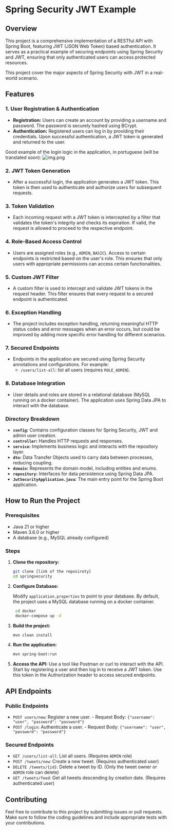 # Spring Security JWT Example

## Overview

This project is a comprehensive implementation of a RESTful API with Spring Boot, featuring JWT (JSON Web Token) based
authentication. It serves as a practical example of securing endpoints using Spring Security and JWT, ensuring that only
authenticated users can access protected resources.

This project cover the major aspects of Spring Security with JWT in a real-world scenario.

## Features

### 1. **User Registration & Authentication**

- **Registration:** Users can create an account by providing a username and password. The password is securely hashed
  using BCrypt.
- **Authentication:** Registered users can log in by providing their credentials. Upon successful authentication, a JWT
  token is generated and returned to the user.

Good example of the login logic in the application, in portuguese (will be translated soon):
![img.png](images/img.png)

### 2. **JWT Token Generation**

- After a successful login, the application generates a JWT token. This token is then used to authenticate and authorize
  users for subsequent requests.

### 3. **Token Validation**

- Each incoming request with a JWT token is intercepted by a filter that validates the token's integrity and checks its
  expiration. If valid, the request is allowed to proceed to the respective endpoint.

### 4. **Role-Based Access Control**

- Users are assigned roles (e.g., `ADMIN`, `BASIC`). Access to certain endpoints is restricted based on the
  user's role. This ensures that only users with appropriate permissions can access certain functionalities.

### 5. **Custom JWT Filter**

- A custom filter is used to intercept and validate JWT tokens in the request header. This filter ensures that every
  request to a secured endpoint is authenticated.

### 6. **Exception Handling**

- The project includes exception handling, returning meaningful HTTP status codes and error messages when an
  error occurs, but could be improved by adding more specific error handling for different scenarios.

### 7. **Secured Endpoints**

- Endpoints in the application are secured using Spring Security annotations and configurations. For example:
    - `/users/list-all`: list all users (requires `ROLE_ADMIN`).

### 8. **Database Integration**

- User details and roles are stored in a relational database (MySQL running on a docker container). The application uses
  Spring Data JPA to interact with the database.

### Directory Breakdown

- **`config`:** Contains configuration classes for Spring Security, JWT and admin user creation.
- **`controller`:** Handles HTTP requests and responses.
- **`service`:** Implements business logic and interacts with the repository layer.
- **`dto`:** Data Transfer Objects used to carry data between processes, reducing coupling.
- **`domain`:** Represents the domain model, including entities and enums.
- **`repository`:** Interfaces for data persistence using Spring Data JPA.
- **`JwtSecurityApplication.java`:** The main entry point for the Spring Boot application.

## How to Run the Project

### Prerequisites

- Java 21 or higher
- Maven 3.6.0 or higher
- A database (e.g., MySQL already configured)

### Steps

1. **Clone the repository:**

   ```bash
   git clone [link of the reposiroty]
   cd springsecurity
   ```

2. **Configure Database:**

   Modify `application.properties` to point to your database. By default, the project uses a MySQL database running on a
   docker container.

    ```bash
     cd docker
     docker-compose up -d
    ```

3. **Build the project:**

   ```bash
   mvn clean install
   ```

4. **Run the application:**

   ```bash
   mvn spring-boot:run
   ```

5. **Access the API:**
   Use a tool like Postman or curl to interact with the API. Start by registering a user and then log in to receive a
   JWT token. Use this token in the Authorization header to access secured endpoints.

## API Endpoints

### Public Endpoints

- `POST users/new`: Register a new user. - Request Body: `{"username": "user", "password": "password"}`
- `POST /login`: Authenticate a user. - Request Body: `{"username": "user", "password": "password"}`

### Secured Endpoints

- `GET /users/list-all`: List all users. (Requires `ADMIN` role)
- `POST /tweets/new`: Create a new tweet. (Requires authenticated user)
- `DELETE /tweets/{id}`: Delete a tweet by ID. (Only the tweet owner or `ADMIN` role can delete)
- `GET /tweets/feed`: Get all tweets descending by creation date. (Requires authenticated user)

## Contributing

Feel free to contribute to this project by submitting issues or pull requests. Make sure to follow the coding guidelines
and include appropriate tests with your contributions.
